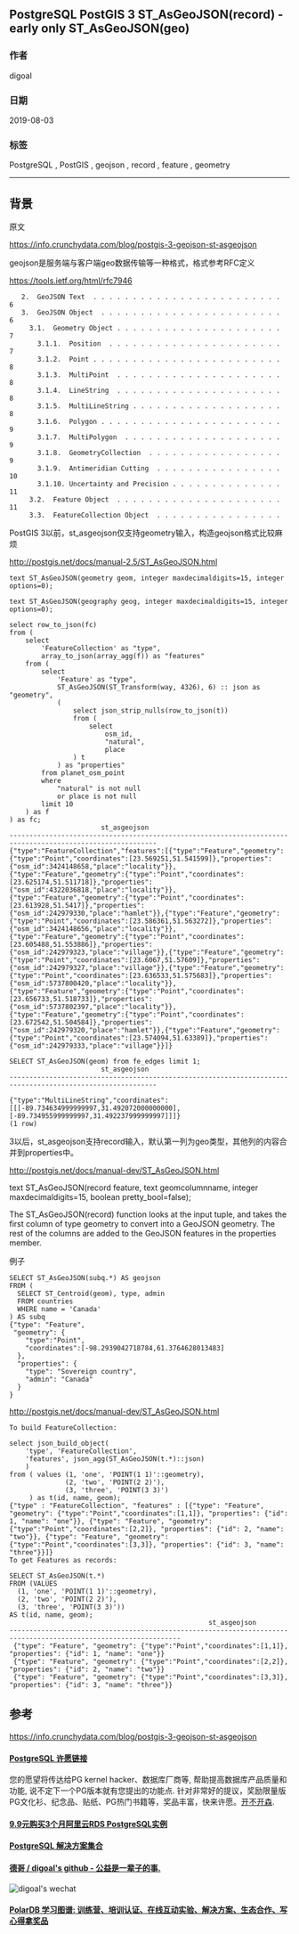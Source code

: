 ## PostgreSQL PostGIS 3 ST_AsGeoJSON(record) - early only ST_AsGeoJSON(geo)    
                                                                                                                                                                
### 作者                                                                                                                                                                
digoal                                                                                                                                                                
                                                                                                                                                                
### 日期                                                                                                                                                                
2019-08-03                                                                                                                                                                 
                                                                                                                                                                
### 标签                                                                                                                                                                
PostgreSQL , PostGIS , geojson , record , feature , geometry           
                                                                               
----                                                                                                                                                          
                                                                                                                                                            
## 背景         
原文  
  
https://info.crunchydata.com/blog/postgis-3-geojson-st-asgeojson  
  
geojson是服务端与客户端geo数据传输等一种格式，格式参考RFC定义  
  
https://tools.ietf.org/html/rfc7946  
  
```  
   2.  GeoJSON Text  . . . . . . . . . . . . . . . . . . . . . . . .   6  
   3.  GeoJSON Object  . . . . . . . . . . . . . . . . . . . . . . .   6  
     3.1.  Geometry Object . . . . . . . . . . . . . . . . . . . . .   7  
       3.1.1.  Position  . . . . . . . . . . . . . . . . . . . . . .   7  
       3.1.2.  Point . . . . . . . . . . . . . . . . . . . . . . . .   8  
       3.1.3.  MultiPoint  . . . . . . . . . . . . . . . . . . . . .   8  
       3.1.4.  LineString  . . . . . . . . . . . . . . . . . . . . .   8  
       3.1.5.  MultiLineString . . . . . . . . . . . . . . . . . . .   8  
       3.1.6.  Polygon . . . . . . . . . . . . . . . . . . . . . . .   9  
       3.1.7.  MultiPolygon  . . . . . . . . . . . . . . . . . . . .   9  
       3.1.8.  GeometryCollection  . . . . . . . . . . . . . . . . .   9  
       3.1.9.  Antimeridian Cutting  . . . . . . . . . . . . . . . .  10  
       3.1.10. Uncertainty and Precision . . . . . . . . . . . . . .  11  
     3.2.  Feature Object  . . . . . . . . . . . . . . . . . . . . .  11  
     3.3.  FeatureCollection Object  . . . . . . . . . . . . . . . .   
```  
  
PostGIS 3以前，st_asgeojson仅支持geometry输入，构造geojson格式比较麻烦  
  
http://postgis.net/docs/manual-2.5/ST_AsGeoJSON.html  
  
```  
text ST_AsGeoJSON(geometry geom, integer maxdecimaldigits=15, integer options=0);  
  
text ST_AsGeoJSON(geography geog, integer maxdecimaldigits=15, integer options=0);  
  
select row_to_json(fc)  
from (  
    select  
        'FeatureCollection' as "type",  
        array_to_json(array_agg(f)) as "features"  
    from (  
        select  
            'Feature' as "type",  
            ST_AsGeoJSON(ST_Transform(way, 4326), 6) :: json as "geometry",  
            (  
                select json_strip_nulls(row_to_json(t))  
                from (  
                    select  
                        osm_id,  
                        "natural",  
                        place  
                ) t  
            ) as "properties"  
        from planet_osm_point  
        where  
            "natural" is not null  
            or place is not null  
        limit 10  
    ) as f  
) as fc;  
					   st_asgeojson  
-----------------------------------------------------------------------------------------------------------  
{"type":"FeatureCollection","features":[{"type":"Feature","geometry":{"type":"Point","coordinates":[23.569251,51.541599]},"properties":{"osm_id":3424148658,"place":"locality"}},{"type":"Feature","geometry":{"type":"Point","coordinates":[23.625174,51.511718]},"properties":{"osm_id":4322036818,"place":"locality"}},{"type":"Feature","geometry":{"type":"Point","coordinates":[23.613928,51.5417]},"properties":{"osm_id":242979330,"place":"hamlet"}},{"type":"Feature","geometry":{"type":"Point","coordinates":[23.586361,51.563272]},"properties":{"osm_id":3424148656,"place":"locality"}},{"type":"Feature","geometry":{"type":"Point","coordinates":[23.605488,51.553886]},"properties":{"osm_id":242979323,"place":"village"}},{"type":"Feature","geometry":{"type":"Point","coordinates":[23.6067,51.57609]},"properties":{"osm_id":242979327,"place":"village"}},{"type":"Feature","geometry":{"type":"Point","coordinates":[23.636533,51.575683]},"properties":{"osm_id":5737800420,"place":"locality"}},{"type":"Feature","geometry":{"type":"Point","coordinates":[23.656733,51.518733]},"properties":{"osm_id":5737802397,"place":"locality"}},{"type":"Feature","geometry":{"type":"Point","coordinates":[23.672542,51.504584]},"properties":{"osm_id":242979320,"place":"hamlet"}},{"type":"Feature","geometry":{"type":"Point","coordinates":[23.574094,51.63389]},"properties":{"osm_id":242979333,"place":"village"}}]}  
		  
SELECT ST_AsGeoJSON(geom) from fe_edges limit 1;  
					   st_asgeojson  
-----------------------------------------------------------------------------------------------------------  
  
{"type":"MultiLineString","coordinates":[[[-89.734634999999997,31.492072000000000],  
[-89.734955999999997,31.492237999999997]]]}  
(1 row)  
```  
  
3以后，st_asgeojson支持record输入，默认第一列为geo类型，其他列的内容合并到properties中。  
  
http://postgis.net/docs/manual-dev/ST_AsGeoJSON.html  
  
text ST_AsGeoJSON(record feature, text geomcolumnname, integer maxdecimaldigits=15, boolean pretty_bool=false);  
  
  
The ST_AsGeoJSON(record) function looks at the input tuple, and takes the first column of type geometry to convert into a GeoJSON geometry. The rest of the columns are added to the GeoJSON features in the properties member.  
  
例子  
  
```  
SELECT ST_AsGeoJSON(subq.*) AS geojson   
FROM (   
  SELECT ST_Centroid(geom), type, admin   
  FROM countries   
  WHERE name = 'Canada'   
) AS subq  
{"type": "Feature",   
 "geometry": {   
    "type":"Point",   
    "coordinates":[-98.2939042718784,61.3764628013483]   
  },   
  "properties": {   
    "type": "Sovereign country",   
    "admin": "Canada"   
  }   
}  
```  
  
http://postgis.net/docs/manual-dev/ST_AsGeoJSON.html  
  
```  
To build FeatureCollection:  
  
select json_build_object(  
    'type', 'FeatureCollection',  
    'features', json_agg(ST_AsGeoJSON(t.*)::json)  
    )  
from ( values (1, 'one', 'POINT(1 1)'::geometry),  
              (2, 'two', 'POINT(2 2)'),  
              (3, 'three', 'POINT(3 3)')  
     ) as t(id, name, geom);  
{"type" : "FeatureCollection", "features" : [{"type": "Feature", "geometry": {"type":"Point","coordinates":[1,1]}, "properties": {"id": 1, "name": "one"}}, {"type": "Feature", "geometry": {"type":"Point","coordinates":[2,2]}, "properties": {"id": 2, "name": "two"}}, {"type": "Feature", "geometry": {"type":"Point","coordinates":[3,3]}, "properties": {"id": 3, "name": "three"}}]}  
To get Features as records:  
  
SELECT ST_AsGeoJSON(t.*)  
FROM (VALUES  
  (1, 'one', 'POINT(1 1)'::geometry),  
  (2, 'two', 'POINT(2 2)'),  
  (3, 'three', 'POINT(3 3)'))  
AS t(id, name, geom);  
                                                  st_asgeojson  
-----------------------------------------------------------------------------------------------------------------  
 {"type": "Feature", "geometry": {"type":"Point","coordinates":[1,1]}, "properties": {"id": 1, "name": "one"}}  
 {"type": "Feature", "geometry": {"type":"Point","coordinates":[2,2]}, "properties": {"id": 2, "name": "two"}}  
 {"type": "Feature", "geometry": {"type":"Point","coordinates":[3,3]}, "properties": {"id": 3, "name": "three"}}  
```  
    
  
## 参考    
https://info.crunchydata.com/blog/postgis-3-geojson-st-asgeojson  
  
  
  
  
  
  
  
  
  
  
  
  
  
  
  
  
  
  
  
  
  
  
  
  
  
  
  
  
  
  
  
  
  
  
  
  
  
  
  
  
  
  
  
  
  
  
  
  
  
  
  
  
  
  
  
  
  
  
  
  
  
  
  
  
  
  
  
  
  
  
  
#### [PostgreSQL 许愿链接](https://github.com/digoal/blog/issues/76 "269ac3d1c492e938c0191101c7238216")
您的愿望将传达给PG kernel hacker、数据库厂商等, 帮助提高数据库产品质量和功能, 说不定下一个PG版本就有您提出的功能点. 针对非常好的提议，奖励限量版PG文化衫、纪念品、贴纸、PG热门书籍等，奖品丰富，快来许愿。[开不开森](https://github.com/digoal/blog/issues/76 "269ac3d1c492e938c0191101c7238216").  
  
  
#### [9.9元购买3个月阿里云RDS PostgreSQL实例](https://www.aliyun.com/database/postgresqlactivity "57258f76c37864c6e6d23383d05714ea")
  
  
#### [PostgreSQL 解决方案集合](https://yq.aliyun.com/topic/118 "40cff096e9ed7122c512b35d8561d9c8")
  
  
#### [德哥 / digoal's github - 公益是一辈子的事.](https://github.com/digoal/blog/blob/master/README.md "22709685feb7cab07d30f30387f0a9ae")
  
  
![digoal's wechat](../pic/digoal_weixin.jpg "f7ad92eeba24523fd47a6e1a0e691b59")
  
  
#### [PolarDB 学习图谱: 训练营、培训认证、在线互动实验、解决方案、生态合作、写心得拿奖品](https://www.aliyun.com/database/openpolardb/activity "8642f60e04ed0c814bf9cb9677976bd4")
  
